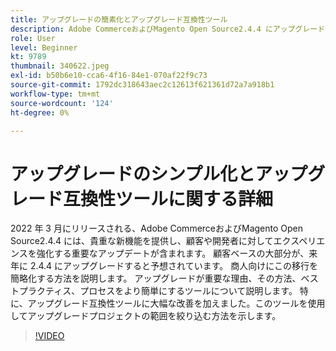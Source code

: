 ```yaml
---
title: アップグレードの簡素化とアップグレード互換性ツール
description: Adobe CommerceおよびMagento Open Source2.4.4 にアップグレードする理由と方法
role: User
level: Beginner
kt: 9789
thumbnail: 340622.jpeg
exl-id: b50b6e10-cca6-4f16-84e1-070af22f9c73
source-git-commit: 1792dc318643aec2c12613f621361d72a7a918b1
workflow-type: tm+mt
source-wordcount: '124'
ht-degree: 0%

---
```


# アップグレードのシンプル化とアップグレード互換性ツールに関する詳細

2022 年 3 月にリリースされる、Adobe CommerceおよびMagento Open Source2.4.4 には、貴重な新機能を提供し、顧客や開発者に対してエクスペリエンスを強化する重要なアップデートが含まれます。 顧客ベースの大部分が、来年に 2.4.4 にアップグレードすると予想されています。 商人向けにこの移行を簡略化する方法を説明します。 アップグレードが重要な理由、その方法、ベストプラクティス、プロセスをより簡単にするツールについて説明します。 特に、アップグレード互換性ツールに大幅な改善を加えました。このツールを使用してアップグレードプロジェクトの範囲を絞り込む方法を示します。

>[!VIDEO](https://video.tv.adobe.com/v/340622/?quality=12&learn=on)

